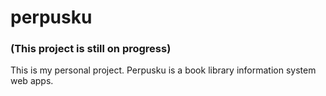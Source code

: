 # perpusku
### (This project is still on progress)
This is my personal project. 
Perpusku is a book library information system web apps.

